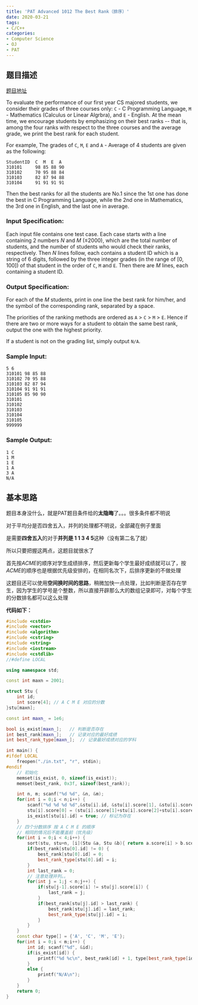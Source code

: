 ```yaml
---
title: 'PAT Advanced 1012 The Best Rank（排序）'
date: 2020-03-21
tags:
- C/C++
categories:
- Computer Science
- OJ
- PAT
---
```


## 题目描述

[题目地址](https://pintia.cn/problem-sets/994805342720868352/problems/994805502658068480)

<!-- more -->

To evaluate the performance of our first year CS majored students, we consider their grades of three courses only: `C` - C Programming Language, `M` - Mathematics (Calculus or Linear Algrbra), and `E` - English. At the mean time, we encourage students by emphasizing on their best ranks -- that is, among the four ranks with respect to the three courses and the average grade, we print the best rank for each student.

For example, The grades of `C`, `M`, `E` and `A` - Average of 4 students are given as the following:

```
StudentID  C  M  E  A
310101     98 85 88 90
310102     70 95 88 84
310103     82 87 94 88
310104     91 91 91 91
```

Then the best ranks for all the students are No.1 since the 1st one has done the best in C Programming Language, while the 2nd one in Mathematics, the 3rd one in English, and the last one in average.

### Input Specification:

Each input file contains one test case. Each case starts with a line containing 2 numbers *N* and *M* (≤2000), which are the total number of students, and the number of students who would check their ranks, respectively. Then *N* lines follow, each contains a student ID which is a string of 6 digits, followed by the three integer grades (in the range of [0, 100]) of that student in the order of `C`, `M` and `E`. Then there are *M* lines, each containing a student ID.

### Output Specification:

For each of the *M* students, print in one line the best rank for him/her, and the symbol of the corresponding rank, separated by a space.

The priorities of the ranking methods are ordered as `A` > `C` > `M` > `E`. Hence if there are two or more ways for a student to obtain the same best rank, output the one with the highest priority.

If a student is not on the grading list, simply output `N/A`.

### Sample Input:

```in
5 6
310101 98 85 88
310102 70 95 88
310103 82 87 94
310104 91 91 91
310105 85 90 90
310101
310102
310103
310104
310105
999999
```

### Sample Output:

```out
1 C
1 M
1 E
1 A
3 A
N/A 
```

## 基本思路

题目本身没什么，就是PAT题目条件给的**太隐晦**了。。。很多条件都不明说

对于平均分是否四舍五入，并列的处理都不明说，全部藏在例子里面

是需要**四舍五入**的对于**并列是 1 1 3 4 5**这种（没有第二名了就）

所以只要把握这两点，这题目就很水了

首先按*ACME*的顺序对学生成绩排序，然后更新每个学生最好成绩就可以了，按*ACME*的顺序也是根据优先级安排的，在相同名次下，后排序更新的不做处理

这题目还可以使用**空间换时间的思路**，稍微加快一点处理，比如判断是否存在学生，因为学生的学号是个整数，所以直接开辟那么大的数组记录即可，对每个学生的分数排名都可以这么处理

**代码如下：**

```c++
#include <cstdio>
#include <vector>
#include <algorithm>
#include <cstring>
#include <string>
#include <iostream>
#include <cstdlib>
//#define LOCAL

using namespace std;

const int maxn = 2001;

struct Stu {
    int id;
    int score[4]; // A C M E 对应的分数
}stu[maxn];

const int maxn_ = 1e6;

bool is_exist[maxn_];   // 判断是否存在
int best_rank[maxn_];   // 记录对应的最好成绩
int best_rank_type[maxn_];  // 记录最好成绩对应的学科

int main() {
#ifdef LOCAL
    freopen("./in.txt", "r", stdin);
#endif
    // 初始化
    memset(is_exist, 0, sizeof(is_exist));
    memset(best_rank, 0x3f, sizeof(best_rank));

    int n, m; scanf("%d %d", &n, &m);
    for(int i = 0;i < n;i++) {
        scanf("%d %d %d %d",&stu[i].id, &stu[i].score[1], &stu[i].score[2], &stu[i].score[3]);
        stu[i].score[0] = (stu[i].score[1]+stu[i].score[2]+stu[i].score[3])/3 + 0.5; // 四舍五入
        is_exist[stu[i].id] = true; // 标记为存在
    }
    // 四个分数排序 按 A C M E 的顺序
    // 相同的情况后不能覆盖前（优先级）
    for(int i = 0;i < 4;i++) {
        sort(stu, stu+n, [i](Stu &a, Stu &b){ return a.score[i] > b.score[i]; });
        if(best_rank[stu[0].id] != 0) {
            best_rank[stu[0].id] = 0;
            best_rank_type[stu[0].id] = i;
        }
        int last_rank = 0;
        // 注意处理并列。。
        for(int j = 1;j < n;j++) {
            if(stu[j-1].score[i] != stu[j].score[i]) {
                last_rank = j;
            }
            if(best_rank[stu[j].id] > last_rank) {
                best_rank[stu[j].id] = last_rank;
                best_rank_type[stu[j].id] = i;
            }
        }
    }
    const char type[] = {'A', 'C', 'M', 'E'};
    for(int i = 0;i < m;i++) {
        int id; scanf("%d", &id);
        if(is_exist[id]) {
            printf("%d %c\n", best_rank[id] + 1, type[best_rank_type[id]]);
        }
        else {
            printf("N/A\n");
        }
    }
    return 0;
}
```

